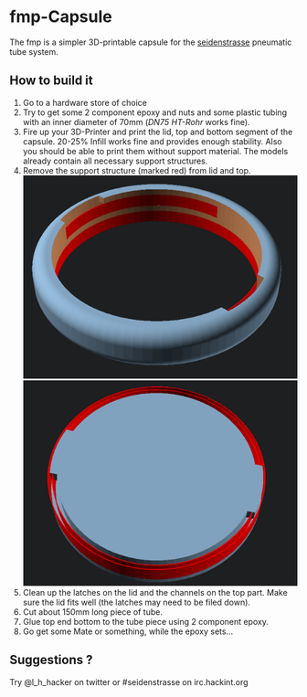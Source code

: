 fmp-Capsule
===========

The fmp is a simpler 3D-printable capsule for the
[seidenstrasse](https://events.ccc.de/congress/2015/wiki/Projects:Seidenstrasse) pneumatic tube system.


How to build it
---------------
1. Go to a hardware store of choice
2. Try to get some 2 component epoxy and nuts
	and some plastic tubing with an inner diameter of 70mm (*DN75 HT-Rohr* works fine).
3. Fire up your 3D-Printer and print the lid, top
	and bottom segment of the capsule.
	20-25% Infill works fine and provides enough stability.
	Also you should be able to print them without support material.
	The models already contain all necessary support structures.
4. Remove the support structure (marked red) from lid and top.
	![Top part with support](./images/top.png) ![Lid with support](./images/lid.png)
5. Clean up the latches on the lid and the channels on the top part.
Make sure the lid fits well (the latches may need to be filed down).
6. Cut about 150mm long piece of tube.
7. Glue top end bottom to the tube piece using 2 component epoxy.
8. Go get some Mate or something, while the epoxy sets...


Suggestions ?
-------------

Try @l_h_hacker on twitter or #seidenstrasse on irc.hackint.org
